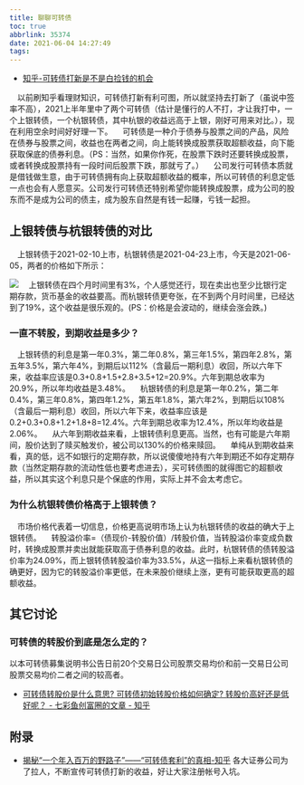 ```yaml
---
title: 聊聊可转债
toc: true
abbrlink: 35374
date: 2021-06-04 14:27:49
tags:
---
```


- [知乎-可转债打新是不是白捡钱的机会](https://zhuanlan.zhihu.com/p/260693190)

&emsp;以前刷知乎看理财知识，可转债打新有利可图，所以就坚持去打新了（虽说中签率不高），2021上半年里中了两个可转债（估计是懂行的人不打，才让我打中，一个上银转债，一个杭银转债，其中杭银的收益远高于上银，刚好可用来对比。），现在利用空余时间好好理一下。
&emsp;可转债是一种介于债券与股票之间的产品，风险在债券与股票之间，收益也在两者之间，向上能转换成股票获取超额收益，向下能获取保底的债券利息。（PS：当然，如果你作死，在股票下跌时还要转换成股票，或者转换成股票持有一段时间后股票下跌，那就亏了。）
&emsp;公司发行可转债本质就是借钱做生意，由于可转债拥有向上获取超额收益的概率，所以可转债的利息定低一点也会有人愿意买。公司发行可转债还特别希望你能转换成股票，成为公司的股东而不是成为公司的债主，成为股东自然是有钱一起赚，亏钱一起担。

## 上银转债与杭银转债的对比
&emsp;上银转债于2021-02-10上市，杭银转债是2021-04-23上市，今天是2021-06-05，两者的价格如下所示：

![](/blog_images/经济/两个可转债的对比.jpg)
&emsp;上银转债在四个月时间里有3%，个人感觉还行，现在卖出也至少比银行定期存款，货币基金的收益要高。而杭银转债更夸张，在不到两个月时间里，已经达到了19%，这个收益是很乐观的。(PS：价格是会波动的，继续会涨会跌。)

### 一直不转股，到期收益是多少？
&emsp;上银转债的利息是第一年0.3%，第二年0.8%，第三年1.5%，第四年2.8%，第五年3.5%，第六年4%，到期后以112%（含最后一期利息）收回，所以六年下来，收益率应该是0.3+0.8+1.5+2.8+3.5+12=20.9%。六年到期总收率为20.9%，所以年均收益是3.48%。
&emsp;杭银转债的利息是第一年0.2%，第二年0.4%，第三年0.8%，第四年1.2%，第五年1.8%，第六年2%，到期后以108%（含最后一期利息）收回，所以六年下来，收益率应该是0.2+0.3+0.8+1.2+1.8+8=12.4%。六年到期总收率为12.4%，所以年均收益是2.06%。
&emsp;从六年到期收益来看，上银转债利息更高。当然，也有可能是六年期间，股价达到了赎买触发价，被公司以130%的价格来赎回。
&emsp;单纯从到期收益来看，真的低，远不如银行的定期存款，所以说傻傻地持有六年到期还不如存定期存款（当然定期存款的流动性低也要考虑进去），买可转债图的就得图它的超额收益，所以其实这个利息只是个保底的作用，实际上并不会太考虑它。


### 为什么杭银转债价格高于上银转债？
&emsp;市场价格代表着一切信息，价格更高说明市场上认为杭银转债的收益的确大于上银转债。
&emsp;转股溢价率=（债现价-转股价值）/转股价值，当转股溢价率变成负数时，转换成股票并卖出就能获取高于债券利息的收益。此时，杭银转债的债转股溢价率为24.09%，而上银转债转股溢价率为33.5%，从这一指标上来看杭银转债的确更好，因为它的转股溢价率更低，在未来股价继续上涨，更有可能获取更高的超额收益。

## 其它讨论

### 可转债的转股价到底是怎么定的？
以本可转债募集说明书公告日前20个交易日公司股票交易均价和前一交易日公司股票交易均价二者之间的较高者。

- [可转债转股价是什么意思? 可转债初始转股价格如何确定? 转股价高好还是低好呢？ - 七彩鱼创富圈的文章 - 知乎](https://zhuanlan.zhihu.com/p/144211964)



## 附录
- [揭秘“一个年入百万的野路子”——“可转债套利”的真相-知乎](https://zhuanlan.zhihu.com/p/112953079)
各大证券公司为了拉人，不断宣传可转债打新的收益，好让大家注册帐号入坑。




